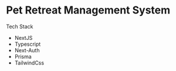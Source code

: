 # Pet Retreat Management System

<!-- Designed and Developed by Anthony Mann -->

Tech Stack

- NextJS
- Typescript
- Next-Auth
- Prisma
- TailwindCss
